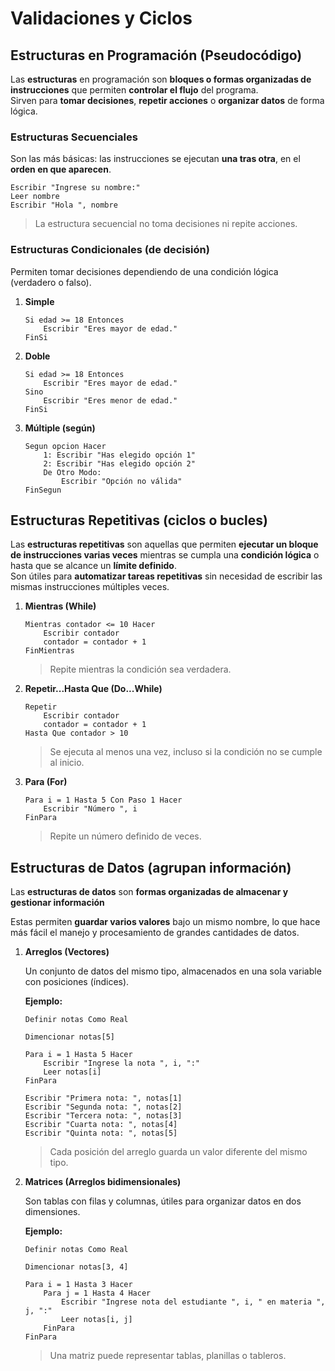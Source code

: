 # Validaciones y Ciclos

## Estructuras en Programación (Pseudocódigo)

Las **estructuras** en programación son **bloques o formas organizadas de instrucciones** que permiten **controlar el flujo** del programa.  
Sirven para **tomar decisiones**, **repetir acciones** o **organizar datos** de forma lógica.

### Estructuras Secuenciales

Son las más básicas: las instrucciones se ejecutan **una tras otra**, en el **orden en que aparecen**.

```pseudocodigo
Escribir "Ingrese su nombre:"
Leer nombre
Escribir "Hola ", nombre
```

> La estructura secuencial no toma decisiones ni repite acciones.

### Estructuras Condicionales (de decisión)

Permiten tomar decisiones dependiendo de una condición lógica (verdadero o falso).

1. **Simple**

    ```pseudocodigo
    Si edad >= 18 Entonces
        Escribir "Eres mayor de edad."
    FinSi
    ```

2. **Doble**

    ```pseudocodigo
    Si edad >= 18 Entonces
        Escribir "Eres mayor de edad."
    Sino
        Escribir "Eres menor de edad."
    FinSi
    ```

3. **Múltiple (según)**

    ```pseudocodigo
    Segun opcion Hacer
        1: Escribir "Has elegido opción 1"
        2: Escribir "Has elegido opción 2"
        De Otro Modo:
            Escribir "Opción no válida"
    FinSegun
    ```

## Estructuras Repetitivas (ciclos o bucles)

Las **estructuras repetitivas** son aquellas que permiten **ejecutar un bloque de instrucciones varias veces** mientras se cumpla una **condición lógica** o hasta que se alcance un **límite definido**.  
Son útiles para **automatizar tareas repetitivas** sin necesidad de escribir las mismas instrucciones múltiples veces.

1. **Mientras (While)**

    ```pseudocodigo
    Mientras contador <= 10 Hacer
        Escribir contador
        contador = contador + 1
    FinMientras
    ```

    > Repite mientras la condición sea verdadera.

2. **Repetir...Hasta Que (Do...While)**

    ```pseudocodigo
    Repetir
        Escribir contador
        contador = contador + 1
    Hasta Que contador > 10
    ```

    > Se ejecuta al menos una vez, incluso si la condición no se cumple al inicio.

3. **Para (For)**

    ```pseudocodigo
    Para i = 1 Hasta 5 Con Paso 1 Hacer
        Escribir "Número ", i
    FinPara
    ```

    > Repite un número definido de veces.

## Estructuras de Datos (agrupan información)

Las **estructuras de datos** son **formas organizadas de almacenar y gestionar información**  

Estas permiten **guardar varios valores** bajo un mismo nombre, lo que hace más fácil el manejo y procesamiento de grandes cantidades de datos.

1. **Arreglos (Vectores)**

    Un conjunto de datos del mismo tipo, almacenados en una sola variable con posiciones (índices).

    **Ejemplo:**

    ```pseudocodigo
    Definir notas Como Real  

    Dimencionar notas[5]

    Para i = 1 Hasta 5 Hacer
        Escribir "Ingrese la nota ", i, ":"
        Leer notas[i]
    FinPara

    Escribir "Primera nota: ", notas[1]
    Escribir "Segunda nota: ", notas[2]
    Escribir "Tercera nota: ", notas[3]
    Escribir "Cuarta nota: ", notas[4]
    Escribir "Quinta nota: ", notas[5]
    ```

    > Cada posición del arreglo guarda un valor diferente del mismo tipo.

2. **Matrices (Arreglos bidimensionales)**

    Son tablas con filas y columnas, útiles para organizar datos en dos dimensiones.

    **Ejemplo:**

    ```pseudocodigo
    Definir notas Como Real

    Dimencionar notas[3, 4]

    Para i = 1 Hasta 3 Hacer
        Para j = 1 Hasta 4 Hacer
            Escribir "Ingrese nota del estudiante ", i, " en materia ", j, ":"
            Leer notas[i, j]
        FinPara
    FinPara
    ```

    > Una matriz puede representar tablas, planillas o tableros.
